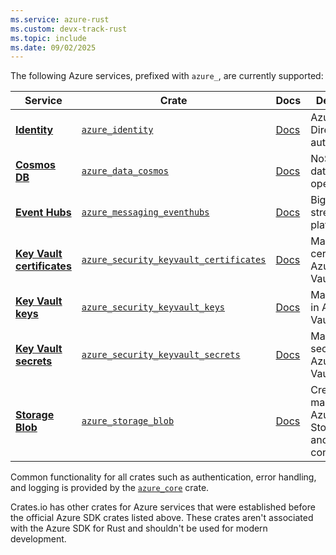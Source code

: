```yaml
---
ms.service: azure-rust
ms.custom: devx-track-rust
ms.topic: include
ms.date: 09/02/2025
---
```


The following Azure services, prefixed with `azure_`, are currently supported:

| Service | Crate | Docs| Description |
|---------|---------|--| -------------|
| [**Identity**][1P docs - identity] | [`azure_identity`][Crate - identity] | [Docs][Docs - identity] | Azure Active Directory authentication |
| [**Cosmos DB**][1P docs - cosmos] | [`azure_data_cosmos`][Crate - cosmos] | [Docs][Docs - cosmos] | NoSQL database operations |
| [**Event Hubs**][1P docs - event hubs] | [`azure_messaging_eventhubs`][Crate - event hubs] | [Docs][Docs - event hubs] | Big data streaming platform |
| [**Key Vault certificates**][1P docs - key vault - certificates] | [`azure_security_keyvault_certificates`][Crate - key vault - certificates] | [Docs][Docs - key vault - certificates] | Manage certificates in Azure Key Vault |
| [**Key Vault keys**][1P docs - key vault - keys] | [`azure_security_keyvault_keys`][Crate - key vault - keys] | [Docs][Docs - key vault - keys] | Manage keys in Azure Key Vault |
| [**Key Vault secrets**][1P docs - key vault - secrets] | [`azure_security_keyvault_secrets`][Crate - key vault - secrets] | [Docs][Docs - key vault - secrets] | Manage secrets in Azure Key Vault |
| [**Storage Blob**][1P docs - storage] | [`azure_storage_blob`][Crate - storage] | [Docs][Docs - storage] | Create and manage Azure Storage blobs and containers. |

Common functionality for all crates such as authentication, error handling, and logging is provided by the [`azure_core`][Crate - core] crate.

Crates.io has other crates for Azure services that were established before the official Azure SDK crates listed above. These crates aren't associated with the Azure SDK for Rust and shouldn't be used for modern development.

[1P docs - identity]: /entra/identity
[1P docs - cosmos]: /azure/cosmos-db
[1P docs - event hubs]: /azure/event-hubs
[1P docs - key vault - certificates]: /azure/key-vault/certificates
[1P docs - key vault - keys]: /azure/key-vault/keys
[1P docs - key vault - secrets]: /azure/key-vault/secrets
[1P docs - storage]: /azure/storage

[Crate - identity]: https://crates.io/crates/azure_identity
[Crate - core]: https://crates.io/crates/azure_core
[Crate - cosmos]: https://crates.io/crates/azure_data_cosmos
[Crate - event hubs]: https://crates.io/crates/azure_messaging_eventhubs
[Crate - key vault - secrets]: https://crates.io/crates/azure_security_keyvault_secrets
[Crate - key vault - certificates]: https://crates.io/crates/azure_security_keyvault_certificates
[Crate - key vault - keys]: https://crates.io/crates/azure_security_keyvault_keys
[Crate - storage]: https://crates.io/crates/azure_storage

[Docs - identity]: https://docs.rs/azure_identity
[Docs - core]: https://docs.rs/azure_core
[Docs - cosmos]: https://docs.rs/azure_data_cosmos
[Docs - event hubs]: https://docs.rs/azure_messaging_eventhubs
[Docs - key vault - secrets]: https://docs.rs/azure_security_keyvault_secrets
[Docs - key vault - certificates]: https://docs.rs/azure_security_keyvault_certificates
[Docs - key vault - keys]: https://docs.rs/azure_security_keyvault_keys
[Docs - storage]: https://docs.rs/azure_storage